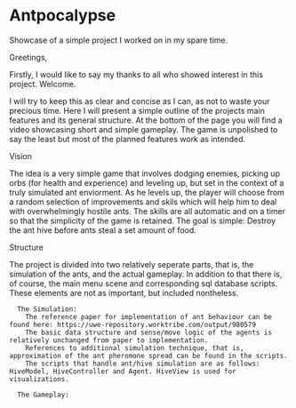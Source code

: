 # Antpocalypse
Showcase of a simple project I worked on in my spare time.

Greetings,

Firstly, I would like to say my thanks to all who showed interest in this project. Welcome.

I will try to keep this as clear and concise as I can, as not to waste your precious time. Here I will present a simple outline of the projects main features and its general structure. At the bottom of the page you will find a video showcasing short and simple gameplay. The game is unpolished to say the least but most of the planned features work as intended.

Vision

  The idea is a very simple game that involves dodging enemies, picking up orbs (for health and experience) and leveling up, but set in the context of a truly simulated ant enviorment. As he levels up, the player will choose from a random selection of improvements and skils which will help him to deal with overwhelmingly hostile ants. The skills are all automatic and on a timer so that the simplicity of the game is retained.
  The goal is simple: Destroy the ant hive before ants steal a set amount of food.
 
Structure

  The project is divided into two relatively seperate parts, that is, the simulation of the ants, and the actual gameplay. In addition to that there is, of course, the main menu scene and corresponding sql database scripts. These elements are not as important, but included nontheless.
  
      The Simulation:
        The reference paper for implementation of ant behaviour can be found here: https://uwe-repository.worktribe.com/output/980579 
        The basic data structure and sense/move logic of the agents is relatively unchanged from paper to implementation.
        References to additional simulation technique, that is, approximation of the ant pheromone spread can be found in the scripts.
        The scripts that handle ant/hive simulation are as follows: HiveModel, HiveController and Agent. HiveView is used for visualizations.
        
      The Gameplay:
        
    
  


